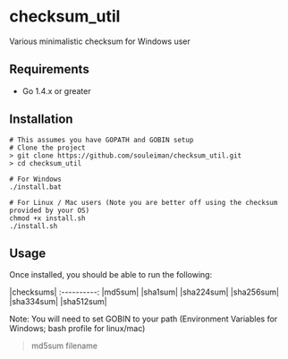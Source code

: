 checksum_util
=========
Various minimalistic checksum for Windows user

Requirements
------------
* Go 1.4.x or greater

## Installation
    # This assumes you have GOPATH and GOBIN setup
    # Clone the project
    > git clone https://github.com/souleiman/checksum_util.git
    > cd checksum_util

    # For Windows
    ./install.bat

    # For Linux / Mac users (Note you are better off using the checksum provided by your OS)
    chmod +x install.sh
    ./install.sh
    
## Usage
Once installed, you should be able to run the following:

|checksums|
:----------:
|md5sum|
|sha1sum|
|sha224sum|
|sha256sum|
|sha334sum|
|sha512sum|

Note: You will need to set GOBIN to your path (Environment Variables for Windows; bash profile for linux/mac)

> md5sum filename